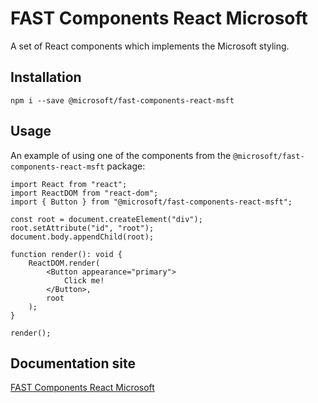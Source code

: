 # FAST Components React Microsoft
A set of React components which implements the Microsoft styling.

## Installation
`npm i --save @microsoft/fast-components-react-msft`

## Usage
An example of using one of the components from the `@microsoft/fast-components-react-msft` package:

```
import React from "react";
import ReactDOM from "react-dom";
import { Button } from "@microsoft/fast-components-react-msft";

const root = document.createElement("div");
root.setAttribute("id", "root");
document.body.appendChild(root);

function render(): void {
    ReactDOM.render(
        <Button appearance="primary">
            Click me!
        </Button>,
        root
    );
}

render();
```

## Documentation site
[FAST Components React Microsoft](https://msft-docs.azurewebsites.net/)
